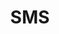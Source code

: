 ---
# This topic lives at
# https://digital.gov/topics/sms

# Topic Title
title: "SMS"

# description — keep it short and clear
# summary: ""

# Weight
weight: 1

# For more information on managing topics,
# see https://github.com/GSA/digitalgov.gov/wiki/topics
---
